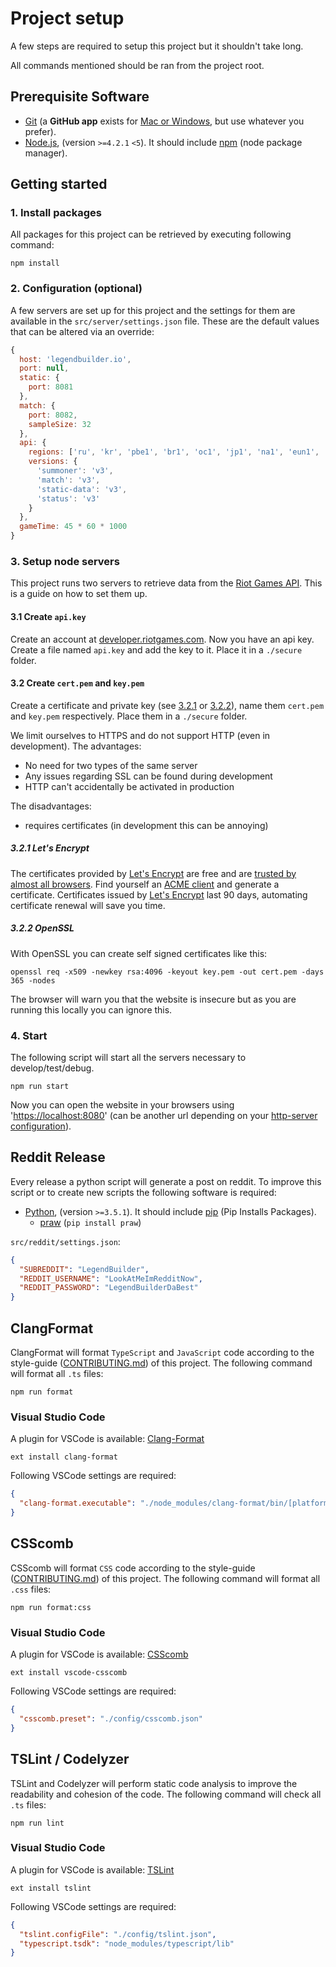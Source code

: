 # Project setup

A few steps are required to setup this project but it shouldn't take long.

All commands mentioned should be ran from the project root.

## <a name="prerequisites"></a> Prerequisite Software

* [Git](http://git-scm.com) (a **GitHub app** exists for [Mac or Windows](http://desktop.github.com), but use whatever you prefer).
* [Node.js](http://nodejs.org), (version `>=4.2.1` `<5`). It should include [npm](https://www.npmjs.com/) (node package manager).

## <a name="start"></a> Getting started

### <a name="install"></a> 1. Install packages
All packages for this project can be retrieved by executing following command:
```shell
npm install
```

### <a name="config"></a> 2. Configuration (optional)
A few servers are set up for this project and the settings for them are available in the `src/server/settings.json` file.
These are the default values that can be altered via an override:
```JavaScript
{
  host: 'legendbuilder.io',
  port: null,
  static: {
    port: 8081
  },
  match: {
    port: 8082,
    sampleSize: 32
  },
  api: {
    regions: ['ru', 'kr', 'pbe1', 'br1', 'oc1', 'jp1', 'na1', 'eun1', 'euw1', 'tr1', 'la1'],
    versions: {
      'summoner': 'v3',
      'match': 'v3',
      'static-data': 'v3',
      'status': 'v3'
    }
  },
  gameTime: 45 * 60 * 1000
}
```

### <a name="setup"></a> 3. Setup node servers
This project runs two servers to retrieve data from the [Riot Games API](https://developer.riotgames.com/).
This is a guide on how to set them up.

#### 3.1 Create `api.key`
Create an account at [developer.riotgames.com](https://developer.riotgames.com/). Now you have an api key.
Create a file named `api.key` and add the key to it.
Place it in a `./secure` folder.

#### 3.2 Create `cert.pem` and `key.pem`
Create a certificate and private key (see [3.2.1](DEVELOPER.md#lets-encrypt) or [3.2.2](DEVELOPER.md#openssl)), name them `cert.pem` and `key.pem` respectively.
Place them in a `./secure` folder.

We limit ourselves to HTTPS and do not support HTTP (even in development). 
The advantages:
 - No need for two types of the same server
 - Any issues regarding SSL can be found during development
 - HTTP can't accidentally be activated in production

The disadvantages:
 - requires certificates (in development this can be annoying)

##### <a name="lets-encrypt"></a> 3.2.1 Let's Encrypt
The certificates provided by [Let's Encrypt](https://letsencrypt.org/) are free and are [trusted by almost all browsers](https://letsencrypt.org/docs/certificate-compatibility/).
Find yourself an [ACME client](https://letsencrypt.org/docs/client-options/) and generate a certificate.
Certificates issued by [Let's Encrypt](https://letsencrypt.org/) last 90 days, automating certificate renewal will save you time.

##### <a name="openssl"></a> 3.2.2 OpenSSL
With OpenSSL you can create self signed certificates like this:
```shell
openssl req -x509 -newkey rsa:4096 -keyout key.pem -out cert.pem -days 365 -nodes
```
The browser will warn you that the website is insecure but as you are running this locally you can ignore this.

### <a name="start"></a> 4. Start
The following script will start all the servers necessary to develop/test/debug.
```shell
npm run start
```
Now you can open the website in your browsers using '[https://localhost:8080](https://localhost:8080)' (can be another url depending on your [http-server configuration](DEVELOPER.md#config)).


## <a name="reddit"></a> Reddit Release
Every release a python script will generate a post on reddit. To improve this script or to create new scripts the following software is required:

* [Python](https://www.python.org/downloads/), (version `>=3.5.1`). It should include [pip](https://pypi.python.org/pypi/pip) (Pip Installs Packages). 
  * [praw](https://praw.readthedocs.org) (`pip install praw`)

`src/reddit/settings.json`:
```JSON
{
  "SUBREDDIT": "LegendBuilder",
  "REDDIT_USERNAME": "LookAtMeImRedditNow",
  "REDDIT_PASSWORD": "LegendBuilderDaBest"
}
```

## <a name="clang-format"></a> ClangFormat
ClangFormat will format `TypeScript` and `JavaScript` code according to the style-guide ([CONTRIBUTING.md](CONTRIBUTING.md#rules)) of this project.
The following command will format all `.ts` files:
```shell
npm run format
```

### Visual Studio Code
A plugin for VSCode is available: [Clang-Format](https://marketplace.visualstudio.com/items?itemName=xaver.clang-format)
```shell
ext install clang-format
```

Following VSCode settings are required:
```JSON
{
  "clang-format.executable": "./node_modules/clang-format/bin/[platform]/clang-format"
}
```

## <a name="csscomb"></a> CSScomb
CSScomb will format `CSS` code according to the style-guide ([CONTRIBUTING.md](CONTRIBUTING.md#rules)) of this project.
The following command will format all `.css` files:
```shell
npm run format:css
```

### Visual Studio Code
A plugin for VSCode is available: [CSScomb](https://marketplace.visualstudio.com/items?itemName=mrmlnc.vscode-csscomb)
```shell
ext install vscode-csscomb
```

Following VSCode settings are required:
```JSON
{
  "csscomb.preset": "./config/csscomb.json"
}
```

## <a name="tslint"></a> TSLint / Codelyzer
TSLint and Codelyzer will perform static code analysis to improve the readability and cohesion of the code.
The following command will check all `.ts` files:
```shell
npm run lint
```

### Visual Studio Code
A plugin for VSCode is available: [TSLint](https://marketplace.visualstudio.com/items?itemName=eg2.tslint)
```shell
ext install tslint
```

Following VSCode settings are required:
```JSON
{
  "tslint.configFile": "./config/tslint.json",
  "typescript.tsdk": "node_modules/typescript/lib"
}
```

